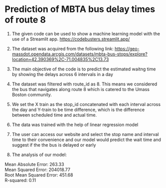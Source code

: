 # Prediction of MBTA bus delay times of route 8

1. The given code can be used to show a machine learning model with the use of a Streamlit app. https://codebusters.streamlit.app/

3. The dataset was acquired from the following link: https://geo-massdot.opendata.arcgis.com/datasets/mbta-bus-stops/explore?location=42.390369%2C-71.004835%2C13.73

4. The main objective of the code is to predict the estimated waitng time by showing the delays across 6 intervals in a day

5. The dataset was filtered with route_id as 8. This means we considered the bus that navigates along route 8 which is catered to the Umass Boston community.

4. We set the X train as the stop_id concatenated with each interval across the day and Y-train to be time difference, which is the difference between scheduled time and actual time.

5. The data was trained with the help of linear regression model

6. The user can access our website and select the stop name and interval time to their convenience and our model would predict the wait time and suggest if the the bus is delayed or early
   
7. The analysis of our model:
   
  Mean Absolute Error: 263.33\
  Mean Squared Error: 204018.77\
  Root Mean Squared Error: 451.68\
  R-squared: 0.11
